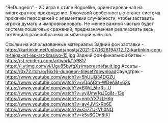 "ReDungeon" - 2D игра в стиле Roguelike, ориентированная на многократное прохождение. 
Ключевой особенностью станет система прокачки персонажей с элементами случайности, чтобы заставить игрока думать и импровизировать. 
Не менее важной частью будет система пошаговых сражений, предназначенная реализовать весь потенциал разнообразных комбинаций навыков.

Ссылки на использованные материалы:
Задний фон заставки - https://kartinkin.net/uploads/posts/2021-07/1626194712_12-kartinkin-com-p-taiga-art-les-art-krasivo-15.jpg
Задний фон финальной битвы - 
https://st.renderu.com/artwork/159817
https://i.ytimg.com/vi/Ugu85byfgXs/maxresdefault.jpg
Ассеты - https://0x72.itch.io/16x16-dungeon-tileset?download​
Саундтрэк - 
https://www.youtube.com/watch?v=5hUUQ34DGZU
https://www.youtube.com/watch?v=yDpACm-WDeA&t=63s
https://www.youtube.com/watch?v=BWd_5hrRs-U
https://www.youtube.com/watch?v=yyjUmv1gJEg&t=13s
https://www.youtube.com/watch?v=nmkYX7zLHKg
https://www.youtube.com/watch?v=ay4JVKxRb6E
https://www.youtube.com/watch?v=s57ZUkVh0NQ
https://www.youtube.com/watch?v=k5y6GOn8tKI